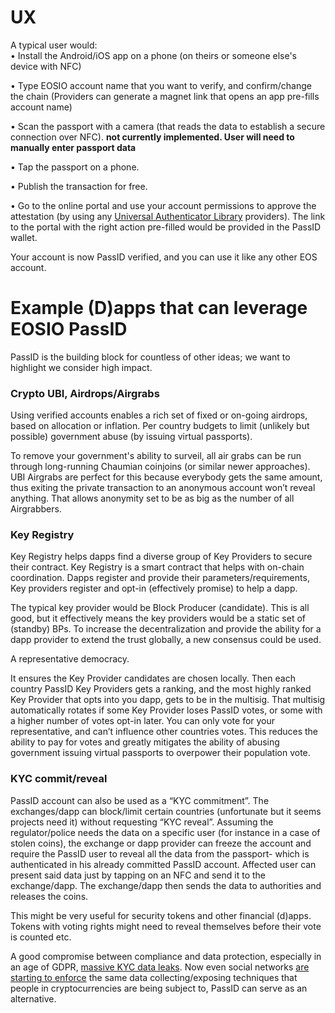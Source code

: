 # UX

A typical user would:  
• Install the Android/iOS app on a phone (on theirs or someone else's device with NFC)

• Type EOSIO account name that you want to verify, and confirm/change the chain (Providers can generate a magnet link that opens an app pre-fills account name)

• Scan the passport with a camera (that reads the data to establish a secure connection over NFC). **not currently implemented. User will need to manually enter passport data**

• Tap the passport on a phone.

• Publish the transaction for free.

• Go to the online portal and use your account permissions to approve the attestation (by using any [Universal Authenticator Library](https://github.com/EOSIO/universal-authenticator-library) providers). The link to the portal with the right action pre-filled would be provided in the PassID wallet. 
  
Your account is now PassID verified, and you can use it like any other EOS account.

# Example (D)apps that can leverage EOSIO PassID

PassID is the building block for countless of other ideas; we want to highlight we consider high impact.

  

### Crypto UBI, Airdrops/Airgrabs

Using verified accounts enables a rich set of fixed or on-going airdrops, based on allocation or inflation. Per country budgets to limit (unlikely but possible) government abuse (by issuing virtual passports).

  

To remove your government's ability to surveil, all air grabs can be run through long-running Chaumian coinjoins (or similar newer approaches). UBI Airgrabs are perfect for this because everybody gets the same amount, thus exiting the private transaction to an anonymous account won’t reveal anything. That allows anonymity set to be as big as the number of all Airgrabbers.  
  

### Key Registry

Key Registry helps dapps find a diverse group of Key Providers to secure their contract. Key Registry is a smart contract that helps with on-chain coordination. Dapps register and provide their parameters/requirements, Key providers register and opt-in (effectively promise) to help a dapp.  
  
The typical key provider would be Block Producer (candidate). This is all good, but it effectively means the key providers would be a static set of (standby) BPs. To increase the decentralization and provide the ability for a dapp provider to extend the trust globally, a new consensus could be used.

A representative democracy.

It ensures the Key Provider candidates are chosen locally. Then each country PassID Key Providers gets a ranking, and the most highly ranked Key Provider that opts into you dapp, gets to be in the multisig. That multisig automatically rotates if some Key Provider loses PassID votes, or some with a higher number of votes opt-in later. You can only vote for your representative, and can’t influence other countries votes. This reduces the ability to pay for votes and greatly mitigates the ability of abusing government issuing virtual passports to overpower their population vote.  
  

### KYC commit/reveal

PassID account can also be used as a “KYC commitment”. The exchanges/dapp can block/limit certain countries (unfortunate but it seems projects need it) without requesting “KYC reveal”. Assuming the regulator/police needs the data on a specific user (for instance in a case of stolen coins), the exchange or dapp provider can freeze the account and require the PassID user to reveal all the data from the passport- which is authenticated in his already committed PassID account. Affected user can present said data just by tapping on an NFC and send it to the exchange/dapp. The exchange/dapp then sends the data to authorities and releases the coins.

  

This might be very useful for security tokens and other financial (d)apps. Tokens with voting rights might need to reveal themselves before their vote is counted etc.

  
A good compromise between compliance and data protection, especially in an age of GDPR, [massive KYC data leaks](https://www.coindesk.com/binance-kyc-issue). Now even social networks [are starting to enforce](https://twitter.com/davidebbo/status/1178098665073737728) the same data collecting/exposing techniques that people in cryptocurrencies are being subject to, PassID can serve as an alternative.
